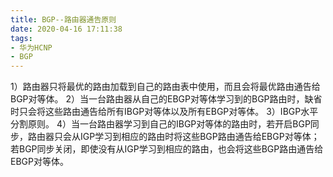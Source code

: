 ```yaml
---
title: BGP--路由器通告原则
date: 2020-04-16 17:11:38
tags:
- 华为HCNP
- BGP
---
```

1）路由器只将最优的路由加载到自己的路由表中使用，而且会将最优路由通告给BGP对等体。
2）当一台路由器从自己的EBGP对等体学习到的BGP路由时，缺省时只会将这些路由通告给所有IBGP对等体以及所有EBGP对等体。<!--more-->
3）IBGP水平分割原则。
4）当一台路由器学习到自己的IBGP对等体的路由时，若开启BGP同步，路由器只会从IGP学习到相应的路由时将这些BGP路由通告给EBGP对等体；若BGP同步关闭，即使没有从IGP学习到相应的路由，也会将这些BGP路由通告给EBGP对等体。

